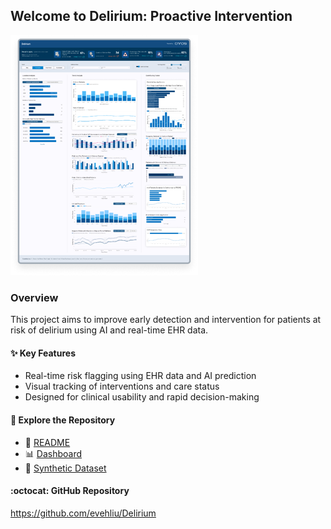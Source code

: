 ## Welcome to Delirium: Proactive Intervention
![Dashboard Preview](assets/dashboard_preview.png)

### Overview
This project aims to improve early detection and intervention for patients at risk of delirium using AI and real-time EHR data.

#### ✨ Key Features
- Real-time risk flagging using EHR data and AI prediction
- Visual tracking of interventions and care status
- Designed for clinical usability and rapid decision-making

#### 📁 Explore the Repository
- 📄 [README](https://github.com/evehliu/Delirium/blob/main/README.md)
- 📊 [Dashboard](https://evehliu.github.io/Delirium/Dashboard/)
- 🧪 [Synthetic Dataset](https://evehliu.github.io/Delirium/Synthetic%20Dataset/)

#### :octocat: GitHub Repository
https://github.com/evehliu/Delirium
